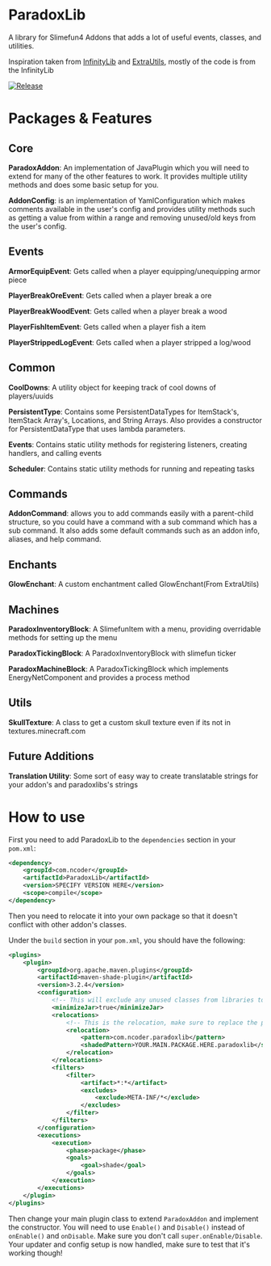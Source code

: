 # ParadoxLib
 A library for Slimefun4 Addons that adds a lot of useful events, classes, and utilities.
 
 Inspiration taken from [InfinityLib](https://github.com/Mooy1/InfinityLib) and [ExtraUtils](https://github.com/Slimefun-Addon-Community/ExtraUtils), mostly of the code is from the InfinityLib
 
 [![Release](https://jitpack.io/v/MrNickCoder/ParadoxLib.svg)](https://jitpack.io/#MrNickCoder/ParadoxLib)
 
# Packages & Features
## Core
<b>ParadoxAddon</b>: An implementation of JavaPlugin
which you will need to extend for many of the other features to work.
It provides multiple utility methods and does some basic setup for you.

<b>AddonConfig</b>: is an implementation of YamlConfiguration
which makes comments available in the user's config
and provides utility methods such as getting a value from within a range
and removing unused/old keys from the user's config.

## Events
<b>ArmorEquipEvent</b>: Gets called when a player equipping/unequipping armor piece

<b>PlayerBreakOreEvent</b>: Gets called when a player break a ore

<b>PlayerBreakWoodEvent</b>: Gets called when a player break a wood

<b>PlayerFishItemEvent</b>: Gets called when a player fish a item

<b>PlayerStrippedLogEvent</b>: Gets called when a player stripped a log/wood

## Common
<b>CoolDowns</b>: A utility object for keeping track of cool downs of players/uuids

<b>PersistentType</b>: Contains some PersistentDataTypes for
ItemStack's, ItemStack Array's, Locations, and String Arrays.
Also provides a constructor for PersistentDataType that uses lambda parameters.

<b>Events</b>: Contains static utility methods for registering listeners, creating handlers, and calling events

<b>Scheduler</b>: Contains static utility methods for running and repeating tasks

## Commands
<b>AddonCommand</b>: allows you to add commands easily with a parent-child structure,
so you could have a command with a sub command which has a sub command.
It also adds some default commands such as an addon info, aliases, and help command.

## Enchants
<b>GlowEnchant</b>: A custom enchantment called GlowEnchant(From ExtraUtils)

## Machines
<b>ParadoxInventoryBlock</b>: A SlimefunItem with a menu, providing overridable methods for setting up the menu

<b>ParadoxTickingBlock</b>: A ParadoxInventoryBlock with slimefun ticker

<b>ParadoxMachineBlock</b>: A ParadoxTickingBlock which implements EnergyNetComponent and provides a process method

## Utils
<b>SkullTexture</b>: A class to get a custom skull texture even if its not in textures.minecraft.com

## Future Additions
<b>Translation Utility</b>: Some sort of easy way to create translatable strings for your addon's and paradoxlibs's strings

# How to use

First you need to add ParadoxLib to the `dependencies` section in your `pom.xml`:

```xml
<dependency>
    <groupId>com.ncoder</groupId>
    <artifactId>ParadoxLib</artifactId>
    <version>SPECIFY VERSION HERE</version>
    <scope>compile</scope>
</dependency>
```

Then you need to relocate it into your own package so that it doesn't conflict with other addon's classes.

Under the `build` section in your `pom.xml`, you should have the following:

```xml
<plugins>
    <plugin>
        <groupId>org.apache.maven.plugins</groupId>
        <artifactId>maven-shade-plugin</artifactId>
        <version>3.2.4</version>
        <configuration>
            <!-- This will exclude any unused classes from libraries to reduce file size, not required -->
            <minimizeJar>true</minimizeJar>
            <relocations>
                <!-- This is the relocation, make sure to replace the package name, REQUIRED -->
                <relocation>
                    <pattern>com.ncoder.paradoxlib</pattern>
                    <shadedPattern>YOUR.MAIN.PACKAGE.HERE.paradoxlib</shadedPattern>
                </relocation>
            </relocations>
            <filters>
                <filter>
                    <artifact>*:*</artifact>
                    <excludes>
                        <exclude>META-INF/*</exclude>
                    </excludes>
                </filter>
            </filters>
        </configuration>
        <executions>
            <execution>
                <phase>package</phase>
                <goals>
                    <goal>shade</goal>
                </goals>
            </execution>
        </executions>
    </plugin>
</plugins>
```

Then change your main plugin class to extend `ParadoxAddon` and implement the constructor.
You will need to use `Enable()` and `Disable()` instead of `onEnable()` and `onDisable`.
Make sure you don't call `super.onEnable/Disable`.
Your updater and config setup is now handled, make sure to test that it's working though!
